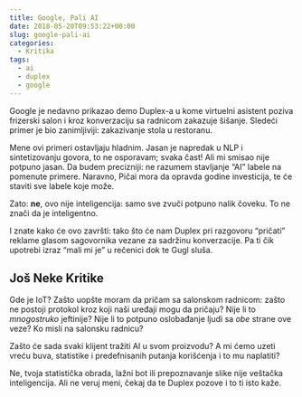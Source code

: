 ```yaml
---
title: Google, Pali AI
date: 2018-05-20T09:53:22+00:00
slug: google-pali-ai
categories:
  - Kritika
tags:
  - ai
  - duplex
  - google
---
```


Google je nedavno prikazao demo Duplex-a u kome virtuelni asistent poziva frizerski salon i kroz konverzaciju sa radnicom zakazuje šišanje. Sledeći primer je bio zanimljiviji: zakazivanje stola u restoranu.

Mene ovi primeri ostavljaju hladnim. Jasan je napredak u NLP i sintetizovanju govora, to ne osporavam; svaka čast! Ali mi smisao nije potpuno jasan. Da budem precizniji: ne razumem stavljanje “AI” labele na pomenute primere. Naravno, Pičai mora da opravda godine investicija, te će staviti sve labele koje može.

Zato: **ne**, ovo nije inteligencija: samo sve zvuči potpuno nalik čoveku. To ne znači da je inteligentno.

I znate kako će ovo završti: tako što će nam Duplex pri razgovoru “pričati” reklame glasom sagovornika vezane za sadržinu konverzacije. Pa ti čik upotrebi izraz “mali mi je” u rečenici dok te Gugl sluša.

## Još Neke Kritike

Gde je IoT? Zašto uopšte moram da pričam sa salonskom radnicom: zašto ne postoji protokol kroz koji naši uređaji mogu da pričaju? Nije li to _mnogostruko_ jeftinije? Nije li to potpuno oslobađanje ljudi sa _obe_ strane ove veze? Ko misli na salonsku radnicu?

Zašto će sada svaki klijent tražiti AI u svom proizvodu? A mi ćemo uzeti vreću buva, statistike i predefnisanih putanja korišćenja i to mu naplatiti?

Ne, tvoja statistička obrada, lažni bot ili prepoznavanje slike nije veštačka inteligencija. Ali ne veruj meni, čekaj da te Duplex pozove i to ti isto kaže.